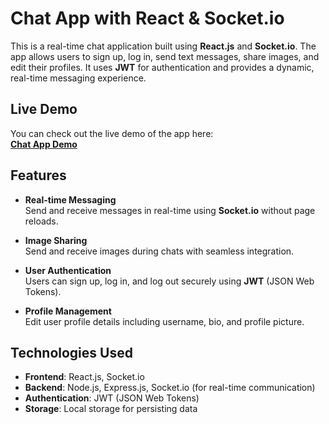 ﻿# Chat App with React & Socket.io

This is a real-time chat application built using **React.js** and **Socket.io**. The app allows users to sign up, log in, send text messages, share images, and edit their profiles. It uses **JWT** for authentication and provides a dynamic, real-time messaging experience.

## Live Demo

You can check out the live demo of the app here:  
[**Chat App Demo**](https://chat-app-opal-sigma.vercel.app/)

## Features

- **Real-time Messaging**  
  Send and receive messages in real-time using **Socket.io** without page reloads.

- **Image Sharing**  
  Send and receive images during chats with seamless integration.

- **User Authentication**  
  Users can sign up, log in, and log out securely using **JWT** (JSON Web Tokens).

- **Profile Management**  
  Edit user profile details including username, bio, and profile picture.

## Technologies Used

- **Frontend**: React.js, Socket.io
- **Backend**: Node.js, Express.js, Socket.io (for real-time communication)
- **Authentication**: JWT (JSON Web Tokens)
- **Storage**: Local storage for persisting data

